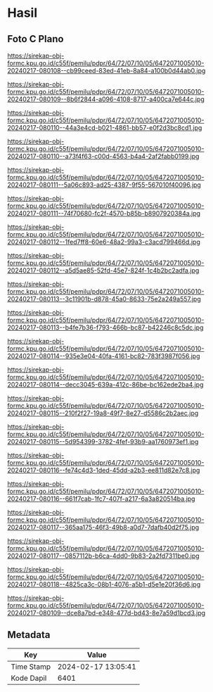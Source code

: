 # Hasil

## Foto C Plano

https://sirekap-obj-formc.kpu.go.id/c55f/pemilu/pdpr/64/72/07/10/05/6472071005010-20240217-080108--cb99ceed-83ed-41eb-8a84-a100b0d44ab0.jpg

https://sirekap-obj-formc.kpu.go.id/c55f/pemilu/pdpr/64/72/07/10/05/6472071005010-20240217-080109--8b6f2844-a096-4108-8717-a400ca7e644c.jpg

https://sirekap-obj-formc.kpu.go.id/c55f/pemilu/pdpr/64/72/07/10/05/6472071005010-20240217-080110--44a3e4cd-b021-4861-bb57-e0f2d3bc8cd1.jpg

https://sirekap-obj-formc.kpu.go.id/c55f/pemilu/pdpr/64/72/07/10/05/6472071005010-20240217-080110--a73f4f63-c00d-4563-b4a4-2af2fabb0199.jpg

https://sirekap-obj-formc.kpu.go.id/c55f/pemilu/pdpr/64/72/07/10/05/6472071005010-20240217-080111--5a06c893-ad25-4387-9f55-567010f40096.jpg

https://sirekap-obj-formc.kpu.go.id/c55f/pemilu/pdpr/64/72/07/10/05/6472071005010-20240217-080111--74f70680-fc2f-4570-b85b-b8907920384a.jpg

https://sirekap-obj-formc.kpu.go.id/c55f/pemilu/pdpr/64/72/07/10/05/6472071005010-20240217-080112--1fed7ff8-60e6-48a2-99a3-c3acd799466d.jpg

https://sirekap-obj-formc.kpu.go.id/c55f/pemilu/pdpr/64/72/07/10/05/6472071005010-20240217-080112--a5d5ae85-52fd-45e7-824f-1c4b2bc2adfa.jpg

https://sirekap-obj-formc.kpu.go.id/c55f/pemilu/pdpr/64/72/07/10/05/6472071005010-20240217-080113--3c11901b-d878-45a0-8633-75e2a249a557.jpg

https://sirekap-obj-formc.kpu.go.id/c55f/pemilu/pdpr/64/72/07/10/05/6472071005010-20240217-080113--b4fe7b36-f793-466b-bc87-b42246c8c5dc.jpg

https://sirekap-obj-formc.kpu.go.id/c55f/pemilu/pdpr/64/72/07/10/05/6472071005010-20240217-080114--935e3e04-40fa-4161-bc82-783f3987f056.jpg

https://sirekap-obj-formc.kpu.go.id/c55f/pemilu/pdpr/64/72/07/10/05/6472071005010-20240217-080114--decc3045-639a-412c-86be-bc162ede2ba4.jpg

https://sirekap-obj-formc.kpu.go.id/c55f/pemilu/pdpr/64/72/07/10/05/6472071005010-20240217-080115--210f2f27-19a8-49f7-8e27-d5586c2b2aec.jpg

https://sirekap-obj-formc.kpu.go.id/c55f/pemilu/pdpr/64/72/07/10/05/6472071005010-20240217-080115--5d954399-3782-4fef-93b9-aa1760973ef1.jpg

https://sirekap-obj-formc.kpu.go.id/c55f/pemilu/pdpr/64/72/07/10/05/6472071005010-20240217-080116--fe74c4d3-1ded-45dd-a2b3-ee811d82e7c8.jpg

https://sirekap-obj-formc.kpu.go.id/c55f/pemilu/pdpr/64/72/07/10/05/6472071005010-20240217-080116--661f7cab-1fc7-407f-a217-6a3a820514ba.jpg

https://sirekap-obj-formc.kpu.go.id/c55f/pemilu/pdpr/64/72/07/10/05/6472071005010-20240217-080117--365aa175-46f3-49b8-a0d7-7dafb40d2f75.jpg

https://sirekap-obj-formc.kpu.go.id/c55f/pemilu/pdpr/64/72/07/10/05/6472071005010-20240217-080117--0857112b-b6ca-4dd0-9b83-2a2fd7311be0.jpg

https://sirekap-obj-formc.kpu.go.id/c55f/pemilu/pdpr/64/72/07/10/05/6472071005010-20240217-080118--4825ca3c-08b1-4076-a5b1-d5e1e20f36d6.jpg

https://sirekap-obj-formc.kpu.go.id/c55f/pemilu/pdpr/64/72/07/10/05/6472071005010-20240217-080109--dce8a7bd-e348-477d-bd43-8e7a59d1bcd3.jpg


## Metadata

| Key        | Value               |
| ---------- | ------------------- |
| Time Stamp | 2024-02-17 13:05:41 |
| Kode Dapil | 6401                |



